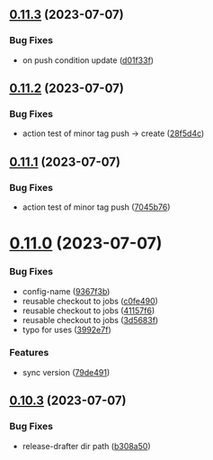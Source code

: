 ## [0.11.3](https://github.com/henrynoowah/blog/compare/v0.11.2...v0.11.3) (2023-07-07)


### Bug Fixes

* on push condition update ([d01f33f](https://github.com/henrynoowah/blog/commit/d01f33fee3e3b890aa702c218effe34037057b04))



## [0.11.2](https://github.com/henrynoowah/blog/compare/v0.11.1...v0.11.2) (2023-07-07)


### Bug Fixes

* action test of minor tag push -> create ([28f5d4c](https://github.com/henrynoowah/blog/commit/28f5d4c9376ec8aaf6704c0249369f459473f721))



## [0.11.1](https://github.com/henrynoowah/blog/compare/v0.11.0...v0.11.1) (2023-07-07)


### Bug Fixes

* action test of minor tag push ([7045b76](https://github.com/henrynoowah/blog/commit/7045b76cac19fb38182a8d07797ea964cd01e730))



# [0.11.0](https://github.com/henrynoowah/blog/compare/v0.10.3...v0.11.0) (2023-07-07)


### Bug Fixes

* config-name ([9367f3b](https://github.com/henrynoowah/blog/commit/9367f3b4a8a78d83ed7a998d41d4d0133d11a279))
* reusable checkout to jobs ([c0fe490](https://github.com/henrynoowah/blog/commit/c0fe49032b25ba7081695172ce011a79d8a92fc0))
* reusable checkout to jobs ([41157f6](https://github.com/henrynoowah/blog/commit/41157f6072e426d8cfc8e2a9db394858e6e7aff4))
* reusable checkout to jobs ([3d5683f](https://github.com/henrynoowah/blog/commit/3d5683f374b05d762a6d78ef3027c514cba01d96))
* typo for uses ([3992e7f](https://github.com/henrynoowah/blog/commit/3992e7f24cca767ee301a57776ab7122745e6c22))


### Features

* sync version ([79de491](https://github.com/henrynoowah/blog/commit/79de491eb67f838afce009df3d552ac33ad94dbb))



## [0.10.3](https://github.com/henrynoowah/blog/compare/v0.10.2...v0.10.3) (2023-07-07)


### Bug Fixes

* release-drafter dir path ([b308a50](https://github.com/henrynoowah/blog/commit/b308a506f27ab5954972cbd01a48679465a4cc21))



